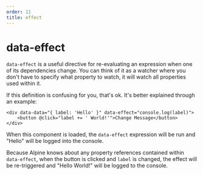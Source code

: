 ```yaml
---
order: 11
title: effect
---
```


# data-effect

`data-effect` is a useful directive for re-evaluating an expression when one of its dependencies change. You can think of it as a watcher where you don't have to specify what property to watch, it will watch all properties used within it.

If this definition is confusing for you, that's ok. It's better explained through an example:

```alpine
<div data-data="{ label: 'Hello' }" data-effect="console.log(label)">
    <button @click="label += ' World!'">Change Message</button>
</div>
```

When this component is loaded, the `data-effect` expression will be run and "Hello" will be logged into the console.

Because Alpine knows about any property references contained within `data-effect`, when the button is clicked and `label` is changed, the effect will be re-triggered and "Hello World!" will be logged to the console.
